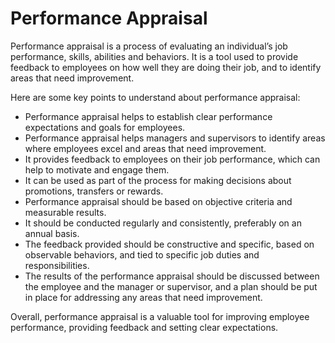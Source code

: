 # Performance Appraisal

Performance appraisal is a process of evaluating an individual’s job performance, skills, abilities and behaviors. It is a tool used to provide feedback to employees on how well they are doing their job, and to identify areas that need improvement. 

Here are some key points to understand about performance appraisal:

* Performance appraisal helps to establish clear performance expectations and goals for employees.
* Performance appraisal helps managers and supervisors to identify areas where employees excel and areas that need improvement.
* It provides feedback to employees on their job performance, which can help to motivate and engage them.
* It can be used as part of the process for making decisions about promotions, transfers or rewards.
* Performance appraisal should be based on objective criteria and measurable results.
* It should be conducted regularly and consistently, preferably on an annual basis.
* The feedback provided should be constructive and specific, based on observable behaviors, and tied to specific job duties and responsibilities.
* The results of the performance appraisal should be discussed between the employee and the manager or supervisor, and a plan should be put in place for addressing any areas that need improvement.

Overall, performance appraisal is a valuable tool for improving employee performance, providing feedback and setting clear expectations.
